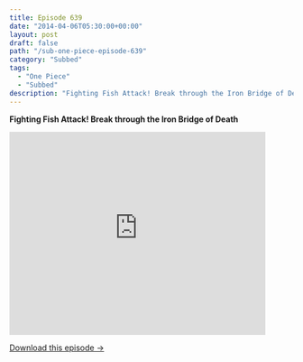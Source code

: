 ```yaml
---
title: Episode 639
date: "2014-04-06T05:30:00+00:00"
layout: post
draft: false
path: "/sub-one-piece-episode-639"
category: "Subbed"
tags:
  - "One Piece"
  - "Subbed"
description: "Fighting Fish Attack! Break through the Iron Bridge of Death"
---
```


**Fighting Fish Attack! Break through the Iron Bridge of Death**

<iframe width="640" height="360" src="https://www.rapidvideo.com/e/G6FRPG21NC" frameborder="0" marginwidth=0 marginheight=0 scrolling=no allowfullscreen style="max-width:90%;"></iframe>

<a href="http://ouo.io/qs/eCodkFEQ?s=https://www.rapidvideo.com/d/G6FRPG21NC" class="styled_a">Download this episode →</a>

